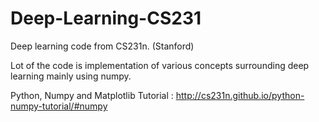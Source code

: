 # Deep-Learning-CS231
Deep learning code from CS231n. (Stanford)


Lot of the code is implementation of various concepts surrounding deep learning mainly using numpy.


Python, Numpy and Matplotlib Tutorial : http://cs231n.github.io/python-numpy-tutorial/#numpy
